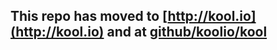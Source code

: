 ## This repo has moved to [http://kool.io](http://kool.io) and at [github/koolio/kool](https://github.com/koolio/kool)

